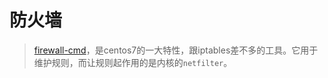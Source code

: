 # 防火墙

> [firewall-cmd](ipcmen.com/firewall-cmd)，是centos7的一大特性，跟iptables差不多的工具。它用于维护规则，而让规则起作用的是内核的`netfilter`。

